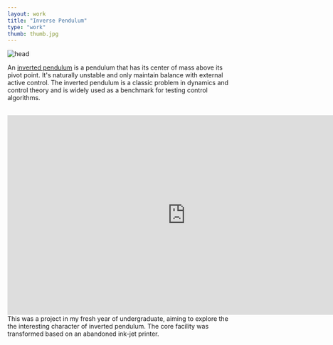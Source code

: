 ```yaml
---
layout: work
title: "Inverse Pendulum"
type: "work"
thumb: thumb.jpg
---
```


![head]({{page.url}}thumb.png)

An [inverted pendulum](https://en.wikipedia.org/wiki/Inverted_pendulum) is a pendulum that has its center of mass above its pivot point. It's naturally unstable and only maintain balance with external active control. The inverted pendulum is a classic problem in dynamics and control theory and is widely used as a benchmark for testing control algorithms.

<br>
<iframe src="https://player.vimeo.com/video/241233449?byline=0&portrait=0" width="800" height="450" frameborder="0" webkitallowfullscreen mozallowfullscreen allowfullscreen></iframe>
<br>
This was a project in my fresh year of undergraduate, aiming to explore the the interesting character of inverted pendulum.
The core facility was transformed based on an abandoned ink-jet printer.
